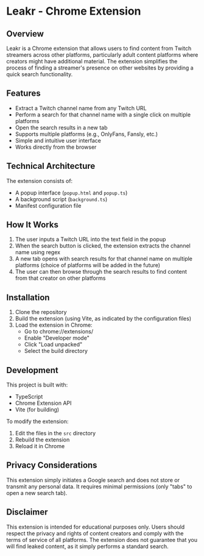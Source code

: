 # Leakr - Chrome Extension

## Overview

Leakr is a Chrome extension that allows users to find content from Twitch streamers across other platforms, particularly adult content platforms where creators might have additional material. The extension simplifies the process of finding a streamer's presence on other websites by providing a quick search functionality.

## Features

- Extract a Twitch channel name from any Twitch URL
- Perform a search for that channel name with a single click on multiple platforms
- Open the search results in a new tab
- Supports multiple platforms (e.g., OnlyFans, Fansly, etc.)
- Simple and intuitive user interface
- Works directly from the browser

## Technical Architecture

The extension consists of:

- A popup interface (`popup.html` and `popup.ts`)
- A background script (`background.ts`)
- Manifest configuration file

## How It Works

1. The user inputs a Twitch URL into the text field in the popup
2. When the search button is clicked, the extension extracts the channel name using regex
3. A new tab opens with search results for that channel name on multiple platforms (choice of platforms will be added in the future)
4. The user can then browse through the search results to find content from that creator on other platforms

## Installation

1. Clone the repository
2. Build the extension (using Vite, as indicated by the configuration files)
3. Load the extension in Chrome:
   - Go to chrome://extensions/
   - Enable "Developer mode"
   - Click "Load unpacked"
   - Select the build directory

## Development

This project is built with:

- TypeScript
- Chrome Extension API
- Vite (for building)

To modify the extension:

1. Edit the files in the `src` directory
2. Rebuild the extension
3. Reload it in Chrome

## Privacy Considerations

This extension simply initiates a Google search and does not store or transmit any personal data. It requires minimal permissions (only "tabs" to open a new search tab).

## Disclaimer

This extension is intended for educational purposes only. Users should respect the privacy and rights of content creators and comply with the terms of service of all platforms. The extension does not guarantee that you will find leaked content, as it simply performs a standard search.
